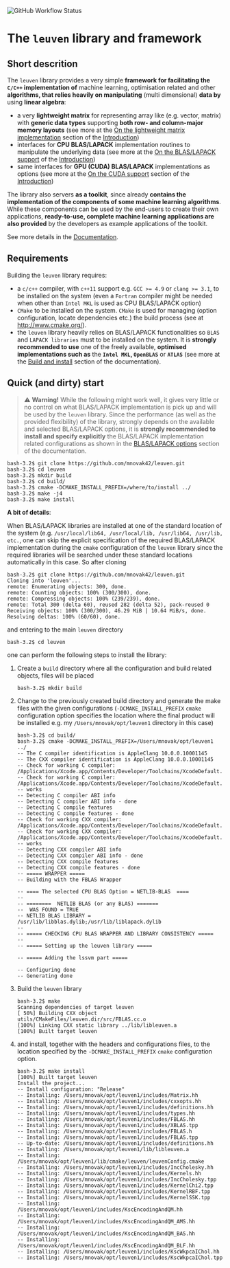 ![GitHub Workflow Status](https://img.shields.io/github/workflow/status/mnovak42/leuven/cpu-build?label=leuven%3A%20CPU-build%20%26%20test&logo=GitHub&logoColor=blue&style=plastic)


# The `leuven` library and framework

## Short descrition

The `leuven` library provides a very simple **framework for facilitating the `C/C++` implementation of** machine learning, optimisation related and other **algorithms, that relies heavily on manipulating** (multi dimensional) **data by** using **linear algebra**:

 - a very **lightweight matrix** for representing array like (e.g. vector, matrix) with **generic data types** supporting **both row- and column-major memory layouts** (see more at the [On the lightweight matrix implementation](On-the-lightweight-matrix-implementation) section of the [Introduction](Introduction))
 - interfaces for **CPU BLAS/LAPACK** implementation routines to manipulate the underlying data (see more at the [On the BLAS/LAPACK support](On-the-BLAS/LAPACK-support) of the [Introduction](Introduction))
 - same interfaces for **GPU (CUDA) BLAS/LAPACK** implementations as options (see more at the [On the CUDA support](On-the-CUDA-support) section of the [Introduction](Introduction))  
 
 
 The library also servers **as a toolkit**, since already **contains the implementation of the components of some machine learning algorithms**. While these components can be used by the end-users to create their own applications, **ready-to-use, complete machine learning applications are
 also provided** by the developers as example applications of the toolkit.

 See more details in the [Documentation](doc).


## Requirements

Building the `leuven` library requires:

 - a `c/c++` compiler, with `c++11` support e.g. `GCC >= 4.9` or `clang >= 3.1`, to be installed on the system (even a `Fortran` compiler might be needed when other than `Intel MKL` is used as CPU BLAS/LAPACK option)
 - `CMake` to be installed on the system. `CMake` is used for managing (option configuration, locate dependencies etc.) the build process (see at http://www.cmake.org/).
 - the `leuven` library heavily relies on BLAS/LAPACK functionalities so `BLAS` and `LAPACK libraries` must to be installed on the system. It is **strongly recommended to use** one of the freely available, **optimised implementations such as** the **`Intel MKL`, `OpenBLAS`** or **`ATLAS`** (see more at the [Build and install](doc) section of the documentation).


## Quick (and dirty) start

> :warning: **Warning!** While the following might work well, it gives very little or no control on what BLAS/LAPACK implementation is pick up and will be used by the `leuven` library. Since the performance (as well as the provided flexibility) of the library, strongly depends on the available and selected BLAS/LAPACK options, it is **strongly recommended to install and specify explicitly** the BLAS/LAPACK implementation related configurations as shown in the [BLAS/LAPACK options](doc) section of the documentation.

    bash-3.2$ git clone https://github.com/mnovak42/leuven.git
    bash-3.2$ cd leuven
    bash-3.2$ mkdir build
    bash-3.2$ cd build/
    bash-3.2$ cmake -DCMAKE_INSTALL_PREFIX=/where/to/install ../
    bash-3.2$ make -j4
    bash-3.2$ make install

**A bit of details**:

When BLAS/LAPACK libraries are installed at one of the standard location of the system (e.g. `/usr/local/lib64, /usr/local/lib, /usr/lib64, /usr/lib, etc.`, one can skip the explicit specification of the required BLAS/LAPACK implementation during the `cmake` configuration of the `leuven` library since the required libraries will be searched under these standard locations automatically in this case. So after cloning  

    bash-3.2$ git clone https://github.com/mnovak42/leuven.git
    Cloning into 'leuven'...
    remote: Enumerating objects: 300, done.
    remote: Counting objects: 100% (300/300), done.
    remote: Compressing objects: 100% (239/239), done.
    remote: Total 300 (delta 60), reused 282 (delta 52), pack-reused 0
    Receiving objects: 100% (300/300), 46.29 MiB | 10.64 MiB/s, done.
    Resolving deltas: 100% (60/60), done.

and entering to the main `leuven` directory 

    bash-3.2$ cd leuven

one can perform the following steps to install the library:

1. Create a `build` directory where all the configuration and build related objects, files will be placed
  
       bash-3.2$ mkdir build

2. Change to the previously created build directory and generate the make files with the given configurations (`-DCMAKE_INSTALL_PREFIX` `cmake` configuration option specifies the location where the final product will be installed e.g. my `/Users/mnovak/opt/leuven1` directory in this case)

       bash-3.2$ cd build/
       bash-3.2$ cmake -DCMAKE_INSTALL_PREFIX=/Users/mnovak/opt/leuven1 ../
       -- The C compiler identification is AppleClang 10.0.0.10001145
       -- The CXX compiler identification is AppleClang 10.0.0.10001145
       -- Check for working C compiler: /Applications/Xcode.app/Contents/Developer/Toolchains/XcodeDefault.xctoolchain/usr/bin/cc
       -- Check for working C compiler: /Applications/Xcode.app/Contents/Developer/Toolchains/XcodeDefault.xctoolchain/usr/bin/cc -- works
       -- Detecting C compiler ABI info
       -- Detecting C compiler ABI info - done
       -- Detecting C compile features
       -- Detecting C compile features - done
       -- Check for working CXX compiler: /Applications/Xcode.app/Contents/Developer/Toolchains/XcodeDefault.xctoolchain/usr/bin/c++
       -- Check for working CXX compiler: /Applications/Xcode.app/Contents/Developer/Toolchains/XcodeDefault.xctoolchain/usr/bin/c++ -- works
       -- Detecting CXX compiler ABI info
       -- Detecting CXX compiler ABI info - done
       -- Detecting CXX compile features
       -- Detecting CXX compile features - done
       -- ===== WRAPPER ===== 
       -- Building with the FBLAS Wrapper

       -- ==== The selected CPU BLAS Option = NETLIB-BLAS  ==== 
       --  
       -- ========  NETLIB BLAS (or any BLAS) ======= 
       --  WAS FOUND = TRUE
       -- NETLIB BLAS LIBRARY = /usr/lib/libblas.dylib;/usr/lib/liblapack.dylib
       --  
       -- ===== CHECKING CPU BLAS WRAPPER AND LIBRARY CONSISTENCY =====
       --  
       -- ===== Setting up the leuven library =====

       -- ===== Adding the lssvm part ===== 

       -- Configuring done
       -- Generating done
    
3. Build the `leuven` library 

       bash-3.2$ make 
       Scanning dependencies of target leuven
       [ 50%] Building CXX object utils/CMakeFiles/leuven.dir/src/FBLAS.cc.o
       [100%] Linking CXX static library ../lib/libleuven.a
       [100%] Built target leuven

4. and install, together with the headers and configurations files, to the location specified by the `-DCMAKE_INSTALL_PREFIX` `cmake` configuration option.  


       bash-3.2$ make install
       [100%] Built target leuven
       Install the project...
       -- Install configuration: "Release"
       -- Installing: /Users/mnovak/opt/leuven1/includes/Matrix.hh
       -- Installing: /Users/mnovak/opt/leuven1/includes/cxxopts.hh
       -- Installing: /Users/mnovak/opt/leuven1/includes/definitions.hh
       -- Installing: /Users/mnovak/opt/leuven1/includes/types.hh
       -- Installing: /Users/mnovak/opt/leuven1/includes/FBLAS.hh
       -- Installing: /Users/mnovak/opt/leuven1/includes/XBLAS.tpp
       -- Installing: /Users/mnovak/opt/leuven1/includes/FBLAS.h
       -- Installing: /Users/mnovak/opt/leuven1/includes/FBLAS.tpp
       -- Up-to-date: /Users/mnovak/opt/leuven1/includes/definitions.hh
       -- Installing: /Users/mnovak/opt/leuven1/lib/libleuven.a
       -- Installing: /Users/mnovak/opt/leuven1/lib/cmake/leuven/leuvenConfig.cmake
       -- Installing: /Users/mnovak/opt/leuven1/includes/IncCholesky.hh
       -- Installing: /Users/mnovak/opt/leuven1/includes/Kernels.hh
       -- Installing: /Users/mnovak/opt/leuven1/includes/IncCholesky.tpp
       -- Installing: /Users/mnovak/opt/leuven1/includes/KernelChi2.tpp
       -- Installing: /Users/mnovak/opt/leuven1/includes/KernelRBF.tpp
       -- Installing: /Users/mnovak/opt/leuven1/includes/KernelSSK.tpp
       -- Installing: /Users/mnovak/opt/leuven1/includes/KscEncodingAndQM.hh
       -- Installing: /Users/mnovak/opt/leuven1/includes/KscEncodingAndQM_AMS.hh
       -- Installing: /Users/mnovak/opt/leuven1/includes/KscEncodingAndQM_BAS.hh
       -- Installing: /Users/mnovak/opt/leuven1/includes/KscEncodingAndQM_BLF.hh
       -- Installing: /Users/mnovak/opt/leuven1/includes/KscWkpcaIChol.hh
       -- Installing: /Users/mnovak/opt/leuven1/includes/KscWkpcaIChol.tpp



